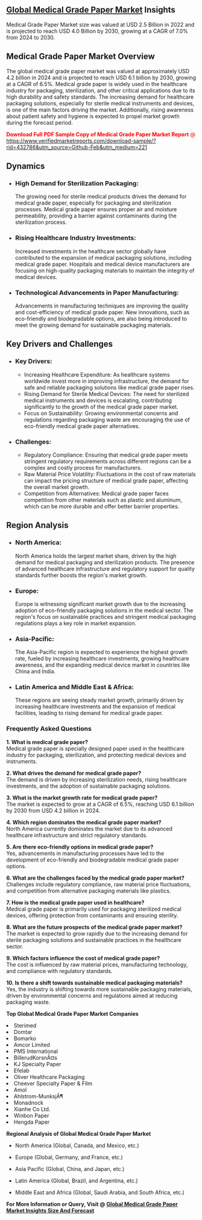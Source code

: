 <h2><a href="https://www.verifiedmarketreports.com/download-sample/?rid=432786&amp;utm_source=Github&amp;utm_medium=221" target="_blank">Global Medical Grade Paper Market</a> Insights</h2><p>Medical Grade Paper Market size was valued at USD 2.5 Billion in 2022 and is projected to reach USD 4.0 Billion by 2030, growing at a CAGR of 7.0% from 2024 to 2030.</p><p> <h2>Medical Grade Paper Market Overview</h2> <p>The global medical grade paper market was valued at approximately USD 4.2 billion in 2024 and is projected to reach USD 6.1 billion by 2030, growing at a CAGR of 6.5%. Medical grade paper is widely used in the healthcare industry for packaging, sterilization, and other critical applications due to its high durability and safety standards. The increasing demand for healthcare packaging solutions, especially for sterile medical instruments and devices, is one of the main factors driving the market. Additionally, rising awareness about patient safety and hygiene is expected to propel market growth during the forecast period.</p> <p><p><span class=""><span style="color: #ff0000;"><strong>Download Full PDF Sample Copy of Medical Grade Paper Market Report</strong> @ </span><a href="https://www.verifiedmarketreports.com/download-sample/?rid=432786&amp;utm_source=Github-Feb&amp;utm_medium=221" target="_blank">https://www.verifiedmarketreports.com/download-sample/?rid=432786&amp;utm_source=Github-Feb&amp;utm_medium=221</a></span></p></p> <h2>Dynamics</h2> <ul> <li><h3>High Demand for Sterilization Packaging:</h3> The growing need for sterile medical products drives the demand for medical grade paper, especially for packaging and sterilization processes. Medical grade paper ensures proper air and moisture permeability, providing a barrier against contaminants during the sterilization process.</li> <li><h3>Rising Healthcare Industry Investments:</h3> Increased investments in the healthcare sector globally have contributed to the expansion of medical packaging solutions, including medical grade paper. Hospitals and medical device manufacturers are focusing on high-quality packaging materials to maintain the integrity of medical devices.</li> <li><h3>Technological Advancements in Paper Manufacturing:</h3> Advancements in manufacturing techniques are improving the quality and cost-efficiency of medical grade paper. New innovations, such as eco-friendly and biodegradable options, are also being introduced to meet the growing demand for sustainable packaging materials.</li> </ul> <h2>Key Drivers and Challenges</h2> <ul> <li><h3>Key Drivers:</h3> <ul> <li>Increasing Healthcare Expenditure: As healthcare systems worldwide invest more in improving infrastructure, the demand for safe and reliable packaging solutions like medical grade paper rises.</li> <li>Rising Demand for Sterile Medical Devices: The need for sterilized medical instruments and devices is escalating, contributing significantly to the growth of the medical grade paper market.</li> <li>Focus on Sustainability: Growing environmental concerns and regulations regarding packaging waste are encouraging the use of eco-friendly medical grade paper alternatives.</li> </ul> </li> <li><h3>Challenges:</h3> <ul> <li>Regulatory Compliance: Ensuring that medical grade paper meets stringent regulatory requirements across different regions can be a complex and costly process for manufacturers.</li> <li>Raw Material Price Volatility: Fluctuations in the cost of raw materials can impact the pricing structure of medical grade paper, affecting the overall market growth.</li> <li>Competition from Alternatives: Medical grade paper faces competition from other materials such as plastic and aluminum, which can be more durable and offer better barrier properties.</li> </ul> </li> </ul> <h2>Region Analysis</h2> <ul> <li><h3>North America:</h3> North America holds the largest market share, driven by the high demand for medical packaging and sterilization products. The presence of advanced healthcare infrastructure and regulatory support for quality standards further boosts the region's market growth.</li> <li><h3>Europe:</h3> Europe is witnessing significant market growth due to the increasing adoption of eco-friendly packaging solutions in the medical sector. The region's focus on sustainable practices and stringent medical packaging regulations plays a key role in market expansion.</li> <li><h3>Asia-Pacific:</h3> The Asia-Pacific region is expected to experience the highest growth rate, fueled by increasing healthcare investments, growing healthcare awareness, and the expanding medical device market in countries like China and India.</li> <li><h3>Latin America and Middle East & Africa:</h3> These regions are seeing steady market growth, primarily driven by increasing healthcare investments and the expansion of medical facilities, leading to rising demand for medical grade paper.</li> </ul> <h3>Frequently Asked Questions</h3> <p><b>1. What is medical grade paper?</b><br>Medical grade paper is specially designed paper used in the healthcare industry for packaging, sterilization, and protecting medical devices and instruments.</p> <p><b>2. What drives the demand for medical grade paper?</b><br>The demand is driven by increasing sterilization needs, rising healthcare investments, and the adoption of sustainable packaging solutions.</p> <p><b>3. What is the market growth rate for medical grade paper?</b><br>The market is expected to grow at a CAGR of 6.5%, reaching USD 6.1 billion by 2030 from USD 4.2 billion in 2024.</p> <p><b>4. Which region dominates the medical grade paper market?</b><br>North America currently dominates the market due to its advanced healthcare infrastructure and strict regulatory standards.</p> <p><b>5. Are there eco-friendly options in medical grade paper?</b><br>Yes, advancements in manufacturing processes have led to the development of eco-friendly and biodegradable medical grade paper options.</p> <p><b>6. What are the challenges faced by the medical grade paper market?</b><br>Challenges include regulatory compliance, raw material price fluctuations, and competition from alternative packaging materials like plastics.</p> <p><b>7. How is the medical grade paper used in healthcare?</b><br>Medical grade paper is primarily used for packaging sterilized medical devices, offering protection from contaminants and ensuring sterility.</p> <p><b>8. What are the future prospects of the medical grade paper market?</b><br>The market is expected to grow rapidly due to the increasing demand for sterile packaging solutions and sustainable practices in the healthcare sector.</p> <p><b>9. Which factors influence the cost of medical grade paper?</b><br>The cost is influenced by raw material prices, manufacturing technology, and compliance with regulatory standards.</p> <p><b>10. Is there a shift towards sustainable medical packaging materials?</b><br>Yes, the industry is shifting towards more sustainable packaging materials, driven by environmental concerns and regulations aimed at reducing packaging waste.</p> </p><p><strong>Top Global Medical Grade Paper Market Companies</strong></p><div data-test-id=""><p><li>Sterimed</li><li> Domtar</li><li> Bomarko</li><li> Amcor Limited</li><li> PMS International</li><li> BillerudKorsnÃ¤s</li><li> KJ Specialty Paper</li><li> Efelab</li><li> Oliver Healthcare Packaging</li><li> Cheever Specialty Paper & Film</li><li> Amol</li><li> Ahlstrom-MunksjÃ¶</li><li> Monadnock</li><li> Xianhe Co Ltd.</li><li> Winbon Paper</li><li> Hengda Paper</li></p><div><strong>Regional Analysis of&nbsp;Global Medical Grade Paper Market</strong></div><ul><li dir="ltr"><p dir="ltr">North America&nbsp;(Global, Canada, and Mexico, etc.)</p></li><li dir="ltr"><p dir="ltr">Europe (Global, Germany, and France, etc.)</p></li><li dir="ltr"><p dir="ltr">Asia Pacific&nbsp;(Global, China, and Japan, etc.)</p></li><li dir="ltr"><p dir="ltr">Latin America&nbsp;(Global, Brazil, and Argentina, etc.)</p></li><li dir="ltr">Middle East and Africa&nbsp;(Global, Saudi Arabia, and South Africa, etc.)</li></ul><p><strong>For More Information or Query, Visit @&nbsp;</strong><strong><a href="https://www.verifiedmarketreports.com/product/medical-grade-paper-market/?utm_source=Github&amp;utm_medium=221" target="_blank">Global Medical Grade Paper Market Insights Size And Forecast</a></strong></p></div>
